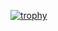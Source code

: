 [![trophy](https://github-profile-trophy.vercel.app/?username=AhmedKhnissi)](https://github.com/ryo-ma/github-profile-trophy)
